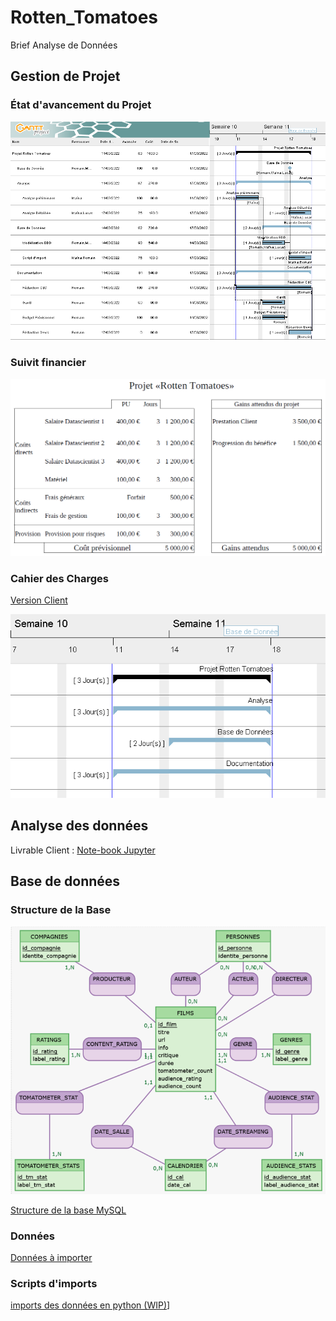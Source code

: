 # Rotten_Tomatoes

Brief Analyse de Données

## Gestion de Projet

### État d'avancement du Projet

![Tableau de Gantt](Gestion_de_Projet/Gantt-Rotten_Tomatoes.png)

### Suivit financier

![Budget prévisionnel](Gestion_de_Projet/Previsionnel.png)

### Cahier des Charges

[Version Client](Cahier_des_Caharges.pdf)

![Gantt version Client](Gestion_de_Projet/Gantt-Client.png)

## Analyse des données

Livrable Client : [Note-book Jupyter](brief_rotten_tomatoes.ipynb)

## Base de données

### Structure de la Base

![Modèle Conceptuel de Données](mcd.png)

[Structure de la base MySQL](SQL/Database/Rotten_Tomatoes_mysql.sql)

### Données

[Données à importer](tables/)

### Scripts d'imports

[imports des données en python (WIP)](Import/data_importer.py)]

